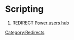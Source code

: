 # Scripting
1.  REDIRECT [Power users hub](Power_users_hub.md)



[Category:Redirects](Category:Redirects.md)
